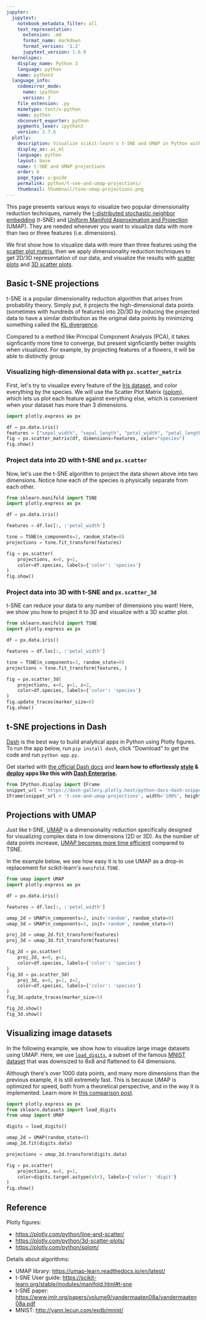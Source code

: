 ```yaml
---
jupyter:
  jupytext:
    notebook_metadata_filter: all
    text_representation:
      extension: .md
      format_name: markdown
      format_version: '1.2'
      jupytext_version: 1.6.0
  kernelspec:
    display_name: Python 3
    language: python
    name: python3
  language_info:
    codemirror_mode:
      name: ipython
      version: 3
    file_extension: .py
    mimetype: text/x-python
    name: python
    nbconvert_exporter: python
    pygments_lexer: ipython3
    version: 3.7.6
  plotly:
    description: Visualize scikit-learn's t-SNE and UMAP in Python with Plotly.
    display_as: ai_ml
    language: python
    layout: base
    name: t-SNE and UMAP projections
    order: 6
    page_type: u-guide
    permalink: python/t-sne-and-umap-projections/
    thumbnail: thumbnail/tsne-umap-projections.png
---
```


This page presents various ways to visualize two popular dimensionality reduction techniques, namely the [t-distributed stochastic neighbor embedding](https://lvdmaaten.github.io/tsne/) (t-SNE) and [Uniform Manifold Approximation and Projection](https://umap-learn.readthedocs.io/en/latest/index.html) (UMAP). They are needed whenever you want to visualize data with more than two or three features (i.e. dimensions).

We first show how to visualize data with more than three features using the [scatter plot matrix](https://medium.com/plotly/what-is-a-splom-chart-make-scatterplot-matrices-in-python-8dc4998921c3), then we apply dimensionality reduction techniques to get 2D/3D representation of our data, and visualize the results with [scatter plots](https://plotly.com/python/line-and-scatter/) and [3D scatter plots](https://plotly.com/python/3d-scatter-plots/).


## Basic t-SNE projections

t-SNE is a popular dimensionality reduction algorithm that arises from probability theory. Simply put, it projects the high-dimensional data points (sometimes with hundreds of features) into 2D/3D by inducing the projected data to have a similar distribution as the original data points by minimizing something called the [KL divergence](https://towardsdatascience.com/light-on-math-machine-learning-intuitive-guide-to-understanding-kl-divergence-2b382ca2b2a8).

Compared to a method like Principal Component Analysis (PCA), it takes signficantly more time to converge, but present signficiantly better insights when visualized. For example, by projecting features of a flowers, it will be able to distinctly group


### Visualizing high-dimensional data with `px.scatter_matrix`

First, let's try to visualize every feature of the [Iris dataset](https://archive.ics.uci.edu/ml/datasets/iris), and color everything by the species. We will use the Scatter Plot Matrix ([splom](https://plotly.com/python/splom/)), which lets us plot each feature against everything else, which is convenient when your dataset has more than 3 dimensions.

```python
import plotly.express as px

df = px.data.iris()
features = ["sepal_width", "sepal_length", "petal_width", "petal_length"]
fig = px.scatter_matrix(df, dimensions=features, color="species")
fig.show()
```

### Project data into 2D with t-SNE and `px.scatter`

Now, let's use the t-SNE algorithm to project the data shown above into two dimensions. Notice how each of the species is physically separate from each other.

```python
from sklearn.manifold import TSNE
import plotly.express as px

df = px.data.iris()

features = df.loc[:, :'petal_width']

tsne = TSNE(n_components=2, random_state=0)
projections = tsne.fit_transform(features)

fig = px.scatter(
    projections, x=0, y=1,
    color=df.species, labels={'color': 'species'}
)
fig.show()
```

### Project data into 3D with t-SNE and `px.scatter_3d`

t-SNE can reduce your data to any number of dimensions you want! Here, we show you how to project it to 3D and visualize with a 3D scatter plot.

```python
from sklearn.manifold import TSNE
import plotly.express as px

df = px.data.iris()

features = df.loc[:, :'petal_width']

tsne = TSNE(n_components=3, random_state=0)
projections = tsne.fit_transform(features, )

fig = px.scatter_3d(
    projections, x=0, y=1, z=2,
    color=df.species, labels={'color': 'species'}
)
fig.update_traces(marker_size=8)
fig.show()
```

## t-SNE projections in Dash

[Dash](https://plotly.com/dash/) is the best way to build analytical apps in Python using Plotly figures. To run the app below, run `pip install dash`, click "Download" to get the code and run `python app.py`.

Get started  with [the official Dash docs](https://dash.plotly.com/installation) and **learn how to effortlessly [style](https://plotly.com/dash/design-kit/) & [deploy](https://plotly.com/dash/app-manager/) apps like this with <a class="plotly-red" href="https://plotly.com/dash/">Dash Enterprise</a>.**


```python hide_code=true
from IPython.display import IFrame
snippet_url = 'https://dash-gallery.plotly.host/python-docs-dash-snippets/'
IFrame(snippet_url + 't-sne-and-umap-projections', width='100%', height=630)
```

## Projections with UMAP

Just like t-SNE, [UMAP](https://umap-learn.readthedocs.io/en/latest/index.html) is a dimensionality reduction specifically designed for visualizing complex data in low dimensions (2D or 3D). As the number of data points increase, [UMAP becomes more time efficient](https://umap-learn.readthedocs.io/en/latest/benchmarking.html) compared to TSNE.

In the example below, we see how easy it is to use UMAP as a drop-in replacement for scikit-learn's `manifold.TSNE`.

```python
from umap import UMAP
import plotly.express as px

df = px.data.iris()

features = df.loc[:, :'petal_width']

umap_2d = UMAP(n_components=2, init='random', random_state=0)
umap_3d = UMAP(n_components=3, init='random', random_state=0)

proj_2d = umap_2d.fit_transform(features)
proj_3d = umap_3d.fit_transform(features)

fig_2d = px.scatter(
    proj_2d, x=0, y=1,
    color=df.species, labels={'color': 'species'}
)
fig_3d = px.scatter_3d(
    proj_3d, x=0, y=1, z=2,
    color=df.species, labels={'color': 'species'}
)
fig_3d.update_traces(marker_size=5)

fig_2d.show()
fig_3d.show()
```

## Visualizing image datasets

In the following example, we show how to visualize large image datasets using UMAP. Here, we use [`load_digits`](https://scikit-learn.org/stable/modules/generated/sklearn.datasets.load_digits.html), a subset of the famous [MNIST dataset](http://yann.lecun.com/exdb/mnist/) that was downsized to 8x8 and flattened to 64 dimensions.

Although there's over 1000 data points, and many more dimensions than the previous example, it is still extremely fast. This is because UMAP is optimized for speed, both from a theoretical perspective, and in the way it is implemented. Learn more in [this comparison post](https://umap-learn.readthedocs.io/en/latest/benchmarking.html).

```python
import plotly.express as px
from sklearn.datasets import load_digits
from umap import UMAP

digits = load_digits()

umap_2d = UMAP(random_state=0)
umap_2d.fit(digits.data)

projections = umap_2d.transform(digits.data)

fig = px.scatter(
    projections, x=0, y=1,
    color=digits.target.astype(str), labels={'color': 'digit'}
)
fig.show()
```

<!-- #region -->
## Reference

Plotly figures:
* https://plotly.com/python/line-and-scatter/
* https://plotly.com/python/3d-scatter-plots/
* https://plotly.com/python/splom/


Details about algorithms:
* UMAP library: https://umap-learn.readthedocs.io/en/latest/
* t-SNE User guide: https://scikit-learn.org/stable/modules/manifold.html#t-sne
* t-SNE paper: https://www.jmlr.org/papers/volume9/vandermaaten08a/vandermaaten08a.pdf
* MNIST: http://yann.lecun.com/exdb/mnist/
<!-- #endregion -->
